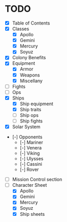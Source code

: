 # TODO

- [x] Table of Contents
- [x] Classes
  - [x] Apollo
  - [x] Gemini
  - [x] Mercury
  - [x] Soyuz
- [x] Colony Benefits
- [x] Equipment
  - [x] Armor
  - [x] Weapons
  - [x] Miscellany
- [ ] Fights
- [ ] Ops
- [x] Ships
  - [x] Ship equipment
  - [x] Ship traits
  - [ ] Ship ops
  - [ ] Ship fights
- [x] Solar System
- [-] Opponents
  - [-] Mariner
  - [-] Venera
  - [-] Viking
  - [-] Ulysses
  - [-] Cassini
  - [-] Rover
- [ ] Mission Control section
- [ ] Character Sheet
  - [x] Apollo
  - [x] Gemini
  - [x] Mercury
  - [x] Soyuz
  - [x] Ship sheets
